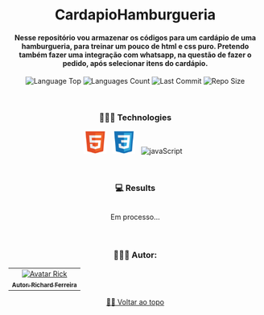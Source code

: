 <div align="center">
  
# CardapioHamburgueria

<h4>Nesse repositório vou armazenar os códigos para um cardápio de uma hamburgueria, para treinar um pouco de html e css puro. Pretendo também fazer uma integração com whatsapp, na questão de fazer o pedido, após selecionar itens do cardápio. </h4>
  
<p>
<!-- Image Shields -->
<img  alt="Language Top"  src="https://img.shields.io/github/languages/top/RickFerreira/CardapioHamburgueria">
<img  alt="Languages Count"  src="https://img.shields.io/github/languages/count/RickFerreira/CardapioHamburgueria">
<img  alt="Last Commit"  src="https://img.shields.io/github/last-commit/RickFerreira/CardapioHamburgueria">
<img  alt="Repo Size"  src="https://img.shields.io/github/repo-size/RickFerreira/CardapioHamburgueria">
</a>
</p>

<br> 

### 👨🏻‍💻 Technologies

<img src="https://raw.githubusercontent.com/devicons/devicon/master/icons/html5/html5-original.svg" alt="Html" width="45"> &nbsp;
<img src="https://raw.githubusercontent.com/devicons/devicon/master/icons/css3/css3-original.svg" alt="Css" width="45"> &nbsp;
<img src="https://logospng.org/download/javascript/logo-javascript-icon-1024.png" alt="javaScript" width="50"> &nbsp;
  
<br>

### 💻 Results



<br>
Em processo...
<br><br><br>



### 👨🏻‍💻 Autor:

<table>
  <tr>
    <td align="center">
      <a href="https://github.com/RickFerreira">
        <img src="https://avatars.githubusercontent.com/u/40415279?v=4" width="100px;" alt="Avatar Rick"/><br>
        <sub>
          <b>Autor: Richard Ferreira</b>
        </sub>
      </a>
    </td>
  </tr>
</table>

[☝🏽 Voltar ao topo](#CardapioHamburgueria)<br>

</div>
